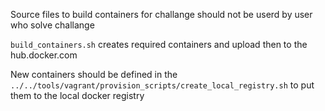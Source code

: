 Source files to build containers for challange
should not be userd by user who solve challange

`build_containers.sh` creates required containers and upload then to the hub.docker.com

New containers should be defined in the `../../tools/vagrant/provision_scripts/create_local_registry.sh` to put them to the local docker registry
